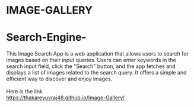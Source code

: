 # IMAGE-GALLERY
# Search-Engine-
This Image Search App is a web application that allows users to search for images based on their input queries. Users can enter keywords in the search input field, click the "Search" button, and the app fetches and displays a list of images related to the search query. It offers a simple and efficient way to discover and enjoy images.
<br>
<br>
Here is the link <br>
https://thakareyuvraj48.github.io/Image-Gallery/

